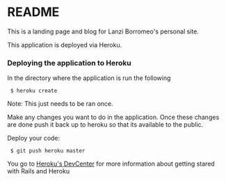# README

This is a landing page and blog for Lanzi Borromeo's personal site.

This application is deployed via Heroku.

### Deploying the application to Heroku

In the directory where the application is run the following
```shell
 $ heroku create
```

Note: This just needs to be ran once.

Make any changes you want to do in the application. Once these changes are done
push it back up to heroku so that its available to the public.

Deploy your code:
```shell
 $ git push heroku master
```

You go to [Heroku's DevCenter](https://devcenter.heroku.com/articles/getting-started-with-rails5) for more information about getting stared with
Rails and Heroku
